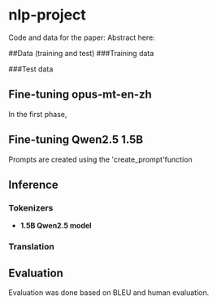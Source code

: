 # nlp-project
Code and data for the paper:
Abstract here:

##Data (training and test)
###Training data

###Test data

## Fine-tuning opus-mt-en-zh
In the first phase, 
## Fine-tuning Qwen2.5 1.5B
Prompts are created using the 'create_prompt'function
## Inference

### Tokenizers
* **1.5B Qwen2.5 model**

### Translation

## Evaluation
Evaluation was done based on BLEU and human evaluation.
